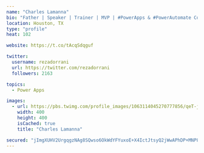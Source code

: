 ```yaml
---
name: "Charles Lamanna"
bio: "Father | Speaker | Trainer | MVP | #PowerApps & #PowerAutomate Community Super User | YouTuber Right-pointing triangle http://youtube.com/c/rezadorrani | Learn - Share - Clockwise rightwards and leftwards open circle arrows"
location: Houston, TX
type: "profile"
heat: 102

website: https://t.co/tAcqSdqguf

twitter:
  username: rezadorrani
  url: https://twitter.com/rezadorrani
  followers: 2163

topics:
  - Power Apps

images:
  - url: https://pbs.twimg.com/profile_images/1063114045270777856/qeT-jpWr_400x400.jpg
    width: 400
    height: 400
    isCached: true
    title: "Charles Lamanna"

secured: "jImgXUHV2UrgqgzNAg8SQwso6OkWdYFYuxoE+X4IctJtsyQ2jWwAPhDP+MNP8JdXXlWwIFxN4tXH3a9RDK+d+q2sb5W5UvyIGR99h7bGaT2v0vyDDg40kh5tvvDoXa1P9Zy0zt/mECnK9Sun4+Sl5xwp00eOvZsGuX3xdvbYuXKpBHiwX7MnpAAOMOC2vxCMkp6l10BsOjDKbRS/5RT9fPgrjGIiP7WwhYUWVMRaIdveQTQjSNltvoiwNMS5dtqjOYF97o4DCk6kn96bPT1dL+irtHJemdOCMDSLBzho/NG9YjmifNRozt57uay3ynQIXqhRUa34Sxgvb4GUPF7Dau8WBJ45jOuikdYcVUVacEUCD6imugZAvooojktHOL9NI76Ykjx5tdCMhh7nXUOspjeg9yn4wfp/z28PIZ4BrCU=;NmbZixcYM2BMlosWDm3DOg=="
---
```



